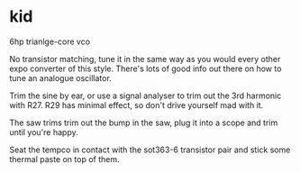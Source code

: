 # kid
6hp trianlge-core vco

No transistor matching, tune it in the same way as you would every other expo converter of this style. There's lots of good info out there on how to tune an analogue oscillator.

Trim the sine by ear, or use a signal analyser to trim out the 3rd harmonic with R27. R29 has minimal effect, so don't drive yourself mad with it.

The saw trims trim out the bump in the saw, plug it into a scope and trim until you're happy.

Seat the tempco in contact with the sot363-6 transistor pair and stick some thermal paste on top of them.
